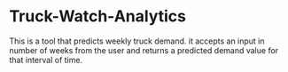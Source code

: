 # Truck-Watch-Analytics
This is a tool that predicts weekly truck demand. it accepts an input in number of weeks from the user and returns a predicted demand value for that interval of time.
